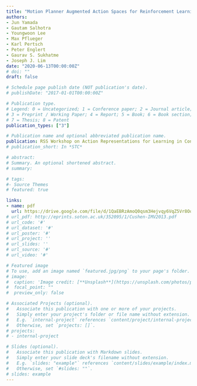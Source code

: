 ```yaml
---
title: "Motion Planner Augmented Action Spaces for Reinforcement Learning"
authors:
- Jun Yamada
- Gautam Salhotra
- Youngwoon Lee
- Max Pflueger
- Karl Pertsch
- Peter Englert
- Gaurav S. Sukhatme
- Joseph J. Lim
date: "2020-06-13T00:00:00Z"
# doi: ""
draft: false

# Schedule page publish date (NOT publication's date).
# publishDate: "2017-01-01T00:00:00Z"

# Publication type.
# Legend: 0 = Uncategorized; 1 = Conference paper; 2 = Journal article;
# 3 = Preprint / Working Paper; 4 = Report; 5 = Book; 6 = Book section;
# 7 = Thesis; 8 = Patent
publication_types: ["3"]

# Publication name and optional abbreviated publication name.
publication: RSS Workshop on Action Representations for Learning in Continuous Control, 2020
# publication_short: In *STC*

# abstract: 
# Summary. An optional shortened abstract.
# summary:

# tags:
#- Source Themes
# featured: true

links:
- name: pdf
  url: https://drive.google.com/file/d/1QaEBRzAmoQ0qsm3Hejvqy6VqZ5Vr8Oob/view
# url_pdf: http://eprints.soton.ac.uk/352095/1/Cushen-IMV2013.pdf
# url_code: '#'
# url_dataset: '#'
# url_poster: '#'
# url_project: ''
# url_slides: ''
# url_source: '#'
# url_video: '#'

# Featured image
# To use, add an image named `featured.jpg/png` to your page's folder. 
# image:
#  caption: 'Image credit: [**Unsplash**](https://unsplash.com/photos/pLCdAaMFLTE)'
#  focal_point: ""
#  preview_only: false

# Associated Projects (optional).
#   Associate this publication with one or more of your projects.
#   Simply enter your project's folder or file name without extension.
#   E.g. `internal-project` references `content/project/internal-project/index.md`.
#   Otherwise, set `projects: []`.
# projects:
# - internal-project

# Slides (optional).
#   Associate this publication with Markdown slides.
#   Simply enter your slide deck's filename without extension.
#   E.g. `slides: "example"` references `content/slides/example/index.md`.
#   Otherwise, set `#slides: ""`.
# slides: example
---
```



